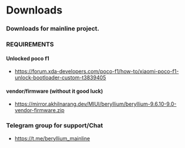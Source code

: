 # Downloads
### Downloads for mainline project.
### REQUIREMENTS
#### Unlocked poco f1
* https://forum.xda-developers.com/poco-f1/how-to/xiaomi-poco-f1-unlock-bootloader-custom-t3839405
#### vendor/firmware (without it good luck)
* https://mirror.akhilnarang.dev/MIUI/beryllium/beryllium-9.6.10-9.0-vendor-firmware.zip
### Telegram group for support/Chat
* https://t.me/beryllium_mainline
